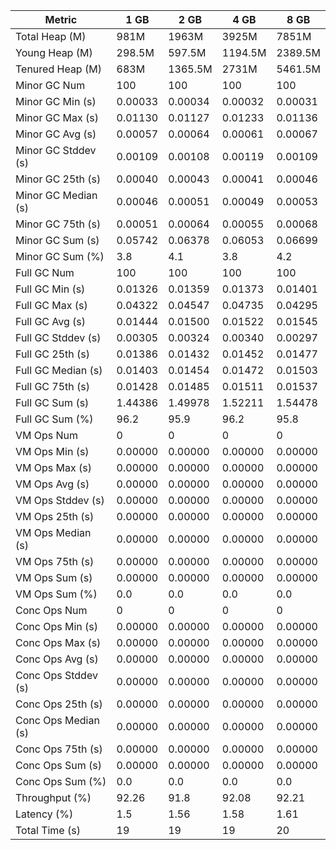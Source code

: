 | Metric | 1 GB | 2 GB | 4 GB | 8 GB |
|------|----|----|----|----|
| Total Heap (M) | 981M | 1963M | 3925M | 7851M |
| Young Heap (M) | 298.5M | 597.5M | 1194.5M | 2389.5M |
| Tenured Heap (M) | 683M | 1365.5M | 2731M | 5461.5M |
| Minor GC Num | 100 | 100 | 100 | 100 |
| Minor GC Min (s) | 0.00033 | 0.00034 | 0.00032 | 0.00031 |
| Minor GC Max (s) | 0.01130 | 0.01127 | 0.01233 | 0.01136 |
| Minor GC Avg (s) | 0.00057 | 0.00064 | 0.00061 | 0.00067 |
| Minor GC Stddev (s) | 0.00109 | 0.00108 | 0.00119 | 0.00109 |
| Minor GC 25th (s) | 0.00040 | 0.00043 | 0.00041 | 0.00046 |
| Minor GC Median (s) | 0.00046 | 0.00051 | 0.00049 | 0.00053 |
| Minor GC 75th (s) | 0.00051 | 0.00064 | 0.00055 | 0.00068 |
| Minor GC Sum (s) | 0.05742 | 0.06378 | 0.06053 | 0.06699 |
| Minor GC Sum (%) | 3.8 | 4.1 | 3.8 | 4.2 |
| Full GC Num | 100 | 100 | 100 | 100 |
| Full GC Min (s) | 0.01326 | 0.01359 | 0.01373 | 0.01401 |
| Full GC Max (s) | 0.04322 | 0.04547 | 0.04735 | 0.04295 |
| Full GC Avg (s) | 0.01444 | 0.01500 | 0.01522 | 0.01545 |
| Full GC Stddev (s) | 0.00305 | 0.00324 | 0.00340 | 0.00297 |
| Full GC 25th (s) | 0.01386 | 0.01432 | 0.01452 | 0.01477 |
| Full GC Median (s) | 0.01403 | 0.01454 | 0.01472 | 0.01503 |
| Full GC 75th (s) | 0.01428 | 0.01485 | 0.01511 | 0.01537 |
| Full GC Sum (s) | 1.44386 | 1.49978 | 1.52211 | 1.54478 |
| Full GC Sum (%) | 96.2 | 95.9 | 96.2 | 95.8 |
| VM Ops Num | 0 | 0 | 0 | 0 |
| VM Ops Min (s) | 0.00000 | 0.00000 | 0.00000 | 0.00000 |
| VM Ops Max (s) | 0.00000 | 0.00000 | 0.00000 | 0.00000 |
| VM Ops Avg (s) | 0.00000 | 0.00000 | 0.00000 | 0.00000 |
| VM Ops Stddev (s) | 0.00000 | 0.00000 | 0.00000 | 0.00000 |
| VM Ops 25th (s) | 0.00000 | 0.00000 | 0.00000 | 0.00000 |
| VM Ops Median (s) | 0.00000 | 0.00000 | 0.00000 | 0.00000 |
| VM Ops 75th (s) | 0.00000 | 0.00000 | 0.00000 | 0.00000 |
| VM Ops Sum (s) | 0.00000 | 0.00000 | 0.00000 | 0.00000 |
| VM Ops Sum (%) | 0.0 | 0.0 | 0.0 | 0.0 |
| Conc Ops Num | 0 | 0 | 0 | 0 |
| Conc Ops Min (s) | 0.00000 | 0.00000 | 0.00000 | 0.00000 |
| Conc Ops Max (s) | 0.00000 | 0.00000 | 0.00000 | 0.00000 |
| Conc Ops Avg (s) | 0.00000 | 0.00000 | 0.00000 | 0.00000 |
| Conc Ops Stddev (s) | 0.00000 | 0.00000 | 0.00000 | 0.00000 |
| Conc Ops 25th (s) | 0.00000 | 0.00000 | 0.00000 | 0.00000 |
| Conc Ops Median (s) | 0.00000 | 0.00000 | 0.00000 | 0.00000 |
| Conc Ops 75th (s) | 0.00000 | 0.00000 | 0.00000 | 0.00000 |
| Conc Ops Sum (s) | 0.00000 | 0.00000 | 0.00000 | 0.00000 |
| Conc Ops Sum (%) | 0.0 | 0.0 | 0.0 | 0.0 |
| Throughput (%) | 92.26 | 91.8 | 92.08 | 92.21 |
| Latency (%) | 1.5 | 1.56 | 1.58 | 1.61 |
| Total Time (s) | 19 | 19 | 19 | 20 |
